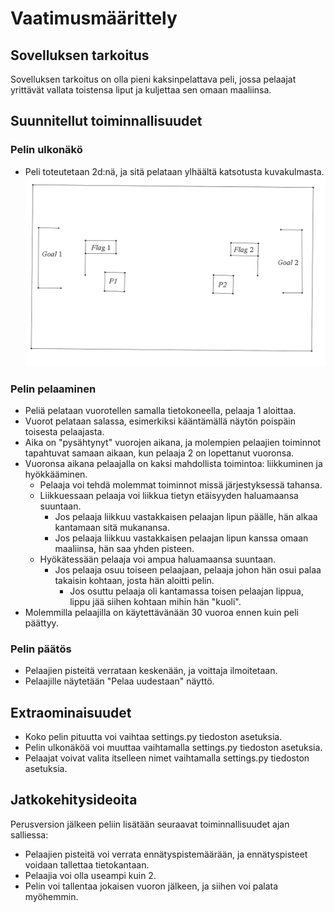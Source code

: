 # Vaatimusmäärittely

## Sovelluksen tarkoitus

Sovelluksen tarkoitus on olla pieni kaksinpelattava peli, jossa pelaajat yrittävät vallata toistensa liput ja kuljettaa sen omaan maaliinsa.


## Suunnitellut toiminnallisuudet
  
### Pelin ulkonäkö

- Peli toteutetaan 2d:nä, ja sitä pelataan ylhäältä katsotusta kuvakulmasta.
![](./kuvat/pelin-hahmotelma.png)

### Pelin pelaaminen

- Peliä pelataan vuorotellen samalla tietokoneella, pelaaja 1 aloittaa.
- Vuorot pelataan salassa, esimerkiksi kääntämällä näytön poispäin toisesta pelaajasta.
- Aika on "pysähtynyt" vuorojen aikana, ja molempien pelaajien toiminnot tapahtuvat samaan aikaan, kun pelaaja 2 on lopettanut vuoronsa.
- Vuoronsa aikana pelaajalla on kaksi mahdollista toimintoa: liikkuminen ja hyökkääminen.
  - Pelaaja voi tehdä molemmat toiminnot missä järjestyksessä tahansa.
  - Liikkuessaan pelaaja voi liikkua tietyn etäisyyden haluamaansa suuntaan.
    - Jos pelaaja liikkuu vastakkaisen pelaajan lipun päälle, hän alkaa kantamaan sitä mukanansa.
    - Jos pelaaja liikkuu vastakkaisen pelaajan lipun kanssa omaan maaliinsa, hän saa yhden pisteen.
  - Hyökätessään pelaaja voi ampua haluamaansa suuntaan.
    - Jos pelaaja osuu toiseen pelaajaan, pelaaja johon hän osui palaa takaisin kohtaan, josta hän aloitti pelin.
      - Jos osuttu pelaaja oli kantamassa toisen pelaajan lippua, lippu jää siihen kohtaan mihin hän "kuoli".
- Molemmilla pelaajilla on käytettävänään 30 vuoroa ennen kuin peli päättyy.
  
### Pelin päätös

  - Pelaajien pisteitä verrataan keskenään, ja voittaja ilmoitetaan.
  - Pelaajille näytetään "Pelaa uudestaan" näyttö. 

## Extraominaisuudet

- Koko pelin pituutta voi vaihtaa settings.py tiedoston asetuksia.
- Pelin ulkonäköä voi muuttaa vaihtamalla settings.py tiedoston asetuksia.
- Pelaajat voivat valita itselleen nimet vaihtamalla settings.py tiedoston asetuksia.


## Jatkokehitysideoita

Perusversion jälkeen peliin lisätään seuraavat toiminnallisuudet ajan salliessa:
- Pelaajien pisteitä voi verrata ennätyspistemäärään, ja ennätyspisteet voidaan tallettaa tietokantaan.
- Pelaajia voi olla useampi kuin 2.
- Pelin voi tallentaa jokaisen vuoron jälkeen, ja siihen voi palata myöhemmin.